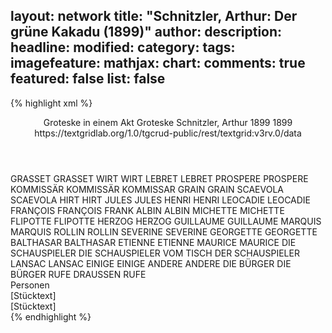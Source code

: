 layout: network
title: "Schnitzler, Arthur: Der grüne Kakadu (1899)"
author:
description:
headline:
modified:
category:
tags:
imagefeature:
mathjax:
chart:
comments: true
featured: false
list: false
---
{% highlight xml %}
<?xml-model href="http://raw.githubusercontent.com/DLiNa/project/master/rules/lina.rnc"?><?xml-model href="http://raw.githubusercontent.com/DLiNa/project/master/rules/lina.sch"?>
<play xmlns="http://lina.digital">
  <header>
    <title>Der grüne Kakadu</title>
    <subtitle>Groteske in einem Akt</subtitle>
    <genretitle>Groteske</genretitle>
    <author>Schnitzler, Arthur</author>
    <date type="print" when="1899">1899</date>
    <date type="premiere" when="1899">1899</date>
    <date type="written"/>
    <source>https://textgridlab.org/1.0/tgcrud-public/rest/textgrid:v3rv.0/data</source>
  </header>
  <personae>
    <character>
      <name>GRASSET</name>
      <alias xml:id="grasset">
        <name>GRASSET</name>
      </alias>
    </character>
    <character>
      <name>WIRT</name>
      <alias xml:id="wirt">
        <name>WIRT</name>
      </alias>
    </character>
    <character>
      <name>LEBRET</name>
      <alias xml:id="lebret">
        <name>LEBRET</name>
      </alias>
    </character>
    <character>
      <name>PROSPERE</name>
      <alias xml:id="prospere">
        <name>PROSPERE</name>
      </alias>
    </character>
    <character>
      <name>KOMMISSÄR</name>
      <alias xml:id="kommissär">
        <name>KOMMISSÄR</name>
      </alias>
      <alias xml:id="kommissar">
        <name>KOMMISSAR</name>
      </alias>
    </character>
    <character>
      <name>GRAIN</name>
      <alias xml:id="grain">
        <name>GRAIN</name>
      </alias>
    </character>
    <character>
      <name>SCAEVOLA</name>
      <alias xml:id="scaevola">
        <name>SCAEVOLA</name>
      </alias>
    </character>
    <character>
      <name>HIRT</name>
      <alias xml:id="hirt">
        <name>HIRT</name>
      </alias>
    </character>
    <character>
      <name>JULES</name>
      <alias xml:id="jules">
        <name>JULES</name>
      </alias>
    </character>
    <character>
      <name>HENRI</name>
      <alias xml:id="henri">
        <name>HENRI</name>
      </alias>
    </character>
    <character>
      <name>LEOCADIE</name>
      <alias xml:id="leocadie">
        <name>LEOCADIE</name>
      </alias>
    </character>
    <character>
      <name>FRANÇOIS</name>
      <alias xml:id="françois">
        <name>FRANÇOIS</name>
      </alias>
      <alias xml:id="frank">
        <name>FRANK</name>
      </alias>
    </character>
    <character>
      <name>ALBIN</name>
      <alias xml:id="albin">
        <name>ALBIN</name>
      </alias>
    </character>
    <character>
      <name>MICHETTE</name>
      <alias xml:id="michette">
        <name>MICHETTE</name>
      </alias>
    </character>
    <character>
      <name>FLIPOTTE</name>
      <alias xml:id="flipotte">
        <name>FLIPOTTE</name>
      </alias>
    </character>
    <character>
      <name>HERZOG</name>
      <alias xml:id="herzog">
        <name>HERZOG</name>
      </alias>
    </character>
    <character>
      <name>GUILLAUME</name>
      <alias xml:id="guillaume">
        <name>GUILLAUME</name>
      </alias>
    </character>
    <character>
      <name>MARQUIS</name>
      <alias xml:id="marquis">
        <name>MARQUIS</name>
      </alias>
    </character>
    <character>
      <name>ROLLIN</name>
      <alias xml:id="rollin">
        <name>ROLLIN</name>
      </alias>
    </character>
    <character>
      <name>SEVERINE</name>
      <alias xml:id="severine">
        <name>SEVERINE</name>
      </alias>
    </character>
    <character>
      <name>GEORGETTE</name>
      <alias xml:id="georgette">
        <name>GEORGETTE</name>
      </alias>
    </character>
    <character>
      <name>BALTHASAR</name>
      <alias xml:id="balthasar">
        <name>BALTHASAR</name>
      </alias>
    </character>
    <character>
      <name>ETIENNE</name>
      <alias xml:id="etienne">
        <name>ETIENNE</name>
      </alias>
    </character>
    <character>
      <name>MAURICE</name>
      <alias xml:id="maurice">
        <name>MAURICE</name>
      </alias>
    </character>
    <character>
      <name>DIE SCHAUSPIELER</name>
      <alias xml:id="die_schauspieler">
        <name>DIE SCHAUSPIELER</name>
      </alias>
      <alias xml:id="vom_tisch_der_schauspieler">
        <name>VOM TISCH DER SCHAUSPIELER</name>
      </alias>
    </character>
    <character>
      <name>LANSAC</name>
      <alias xml:id="lansac">
        <name>LANSAC</name>
      </alias>
    </character>
    <character>
      <name>EINIGE</name>
      <alias xml:id="einige">
        <name>EINIGE</name>
      </alias>
    </character>
    <character>
      <name>ANDERE</name>
      <alias xml:id="andere">
        <name>ANDERE</name>
      </alias>
    </character>
    <character>
      <name>DIE BÜRGER</name>
      <alias xml:id="die_bürger">
        <name>DIE BÜRGER</name>
      </alias>
      <alias xml:id="rufe_draussen">
        <name>RUFE DRAUSSEN</name>
      </alias>
      <alias xml:id="rufe">
        <name>RUFE</name>
      </alias>
    </character>
  </personae>
  <text>
    <div>
      <head>Personen</head>
    </div>
    <div>
      <head>[Stücktext]</head>
      <div>
        <head>[Stücktext]</head>
        <sp who="#grasset">
          <amount n="44" unit="speech_acts"/>
          <amount n="1032" unit="words"/>
          <amount n="24" unit="lines"/>
          <amount n="5700" unit="chars"/>
        </sp>
        <sp who="#wirt">
          <amount n="146" unit="speech_acts"/>
          <amount n="2332" unit="words"/>
          <amount n="104" unit="lines"/>
          <amount n="12666" unit="chars"/>
        </sp>
        <sp who="#lebret">
          <amount n="20" unit="speech_acts"/>
          <amount n="120" unit="words"/>
          <amount n="19" unit="lines"/>
          <amount n="631" unit="chars"/>
        </sp>
        <sp who="#prospere">
          <amount n="2" unit="speech_acts"/>
          <amount n="7" unit="words"/>
          <amount n="1" unit="lines"/>
          <amount n="35" unit="chars"/>
        </sp>
        <sp who="#kommissär">
          <amount n="23" unit="speech_acts"/>
          <amount n="391" unit="words"/>
          <amount n="18" unit="lines"/>
          <amount n="2197" unit="chars"/>
        </sp>
        <sp who="#kommissar">
          <amount n="1" unit="speech_acts"/>
          <amount n="6" unit="words"/>
          <amount n="1" unit="lines"/>
          <amount n="31" unit="chars"/>
        </sp>
        <sp who="#grain">
          <amount n="35" unit="speech_acts"/>
          <amount n="597" unit="words"/>
          <amount n="23" unit="lines"/>
          <amount n="3184" unit="chars"/>
        </sp>
        <sp who="#scaevola">
          <amount n="31" unit="speech_acts"/>
          <amount n="384" unit="words"/>
          <amount n="25" unit="lines"/>
          <amount n="2095" unit="chars"/>
        </sp>
        <sp who="#hirt">
          <amount n="1" unit="speech_acts"/>
          <amount n="15" unit="words"/>
          <amount n="1" unit="lines"/>
          <amount n="86" unit="chars"/>
        </sp>
        <sp who="#jules">
          <amount n="7" unit="speech_acts"/>
          <amount n="75" unit="words"/>
          <amount n="5" unit="lines"/>
          <amount n="386" unit="chars"/>
        </sp>
        <sp who="#henri">
          <amount n="40" unit="speech_acts"/>
          <amount n="1232" unit="words"/>
          <amount n="17" unit="lines"/>
          <amount n="6571" unit="chars"/>
        </sp>
        <sp who="#leocadie">
          <amount n="18" unit="speech_acts"/>
          <amount n="171" unit="words"/>
          <amount n="15" unit="lines"/>
          <amount n="920" unit="chars"/>
        </sp>
        <sp who="#françois">
          <amount n="69" unit="speech_acts"/>
          <amount n="911" unit="words"/>
          <amount n="55" unit="lines"/>
          <amount n="5012" unit="chars"/>
        </sp>
        <sp who="#frank">
          <amount n="1" unit="speech_acts"/>
          <amount n="18" unit="words"/>
          <amount n="1" unit="lines"/>
          <amount n="89" unit="chars"/>
        </sp>
        <sp who="#albin">
          <amount n="54" unit="speech_acts"/>
          <amount n="476" unit="words"/>
          <amount n="49" unit="lines"/>
          <amount n="2593" unit="chars"/>
        </sp>
        <sp who="#michette">
          <amount n="17" unit="speech_acts"/>
          <amount n="149" unit="words"/>
          <amount n="16" unit="lines"/>
          <amount n="750" unit="chars"/>
        </sp>
        <sp who="#flipotte">
          <amount n="8" unit="speech_acts"/>
          <amount n="81" unit="words"/>
          <amount n="6" unit="lines"/>
          <amount n="421" unit="chars"/>
        </sp>
        <sp who="#herzog">
          <amount n="39" unit="speech_acts"/>
          <amount n="794" unit="words"/>
          <amount n="22" unit="lines"/>
          <amount n="4089" unit="chars"/>
        </sp>
        <sp who="#guillaume">
          <amount n="9" unit="speech_acts"/>
          <amount n="191" unit="words"/>
          <amount n="5" unit="lines"/>
          <amount n="1037" unit="chars"/>
        </sp>
        <sp who="#marquis">
          <amount n="22" unit="speech_acts"/>
          <amount n="222" unit="words"/>
          <amount n="19" unit="lines"/>
          <amount n="1235" unit="chars"/>
        </sp>
        <sp who="#rollin">
          <amount n="29" unit="speech_acts"/>
          <amount n="378" unit="words"/>
          <amount n="25" unit="lines"/>
          <amount n="2099" unit="chars"/>
        </sp>
        <sp who="#severine">
          <amount n="41" unit="speech_acts"/>
          <amount n="457" unit="words"/>
          <amount n="33" unit="lines"/>
          <amount n="2518" unit="chars"/>
        </sp>
        <sp who="#georgette">
          <amount n="10" unit="speech_acts"/>
          <amount n="109" unit="words"/>
          <amount n="8" unit="lines"/>
          <amount n="571" unit="chars"/>
        </sp>
        <sp who="#balthasar">
          <amount n="9" unit="speech_acts"/>
          <amount n="153" unit="words"/>
          <amount n="6" unit="lines"/>
          <amount n="832" unit="chars"/>
        </sp>
        <sp who="#vom_tisch_der_schauspieler">
          <amount n="1" unit="speech_acts"/>
          <amount n="3" unit="words"/>
          <amount n="1" unit="lines"/>
          <amount n="13" unit="chars"/>
        </sp>
        <sp who="#etienne">
          <amount n="3" unit="speech_acts"/>
          <amount n="45" unit="words"/>
          <amount n="1" unit="lines"/>
          <amount n="258" unit="chars"/>
        </sp>
        <sp who="#maurice">
          <amount n="10" unit="speech_acts"/>
          <amount n="102" unit="words"/>
          <amount n="9" unit="lines"/>
          <amount n="532" unit="chars"/>
        </sp>
        <sp who="#die_schauspieler">
          <amount n="2" unit="speech_acts"/>
          <amount n="24" unit="words"/>
          <amount n="1" unit="lines"/>
          <amount n="134" unit="chars"/>
        </sp>
        <sp who="#lansac">
          <amount n="1" unit="speech_acts"/>
          <amount n="5" unit="words"/>
          <amount n="1" unit="lines"/>
          <amount n="20" unit="chars"/>
        </sp>
        <sp who="#rufe_draussen">
          <amount n="1" unit="speech_acts"/>
          <amount n="2" unit="words"/>
          <amount n="1" unit="lines"/>
          <amount n="19" unit="chars"/>
        </sp>
        <sp who="#rufe">
          <amount n="3" unit="speech_acts"/>
          <amount n="12" unit="words"/>
          <amount n="3" unit="lines"/>
          <amount n="71" unit="chars"/>
        </sp>
        <sp who="#einige">
          <amount n="1" unit="speech_acts"/>
          <amount n="2" unit="words"/>
          <amount n="1" unit="lines"/>
          <amount n="11" unit="chars"/>
        </sp>
        <sp who="#andere">
          <amount n="1" unit="speech_acts"/>
          <amount n="2" unit="words"/>
          <amount n="1" unit="lines"/>
          <amount n="11" unit="chars"/>
        </sp>
        <sp who="#die_bürger #die_schauspieler">
          <amount n="1" unit="speech_acts"/>
          <amount n="8" unit="words"/>
          <amount n="1" unit="lines"/>
          <amount n="43" unit="chars"/>
        </sp>
      </div>
    </div>
  </text>
</play>
{% endhighlight %}